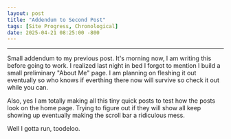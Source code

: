 ```yaml
---
layout: post
title: "Addendum to Second Post"
tags: [Site Progress, Chronological]
date: 2025-04-21 08:25:00 -800
---
```

---
Small addendum to my previous post. It's morning now, I am writing this before going to work. I realized last night in bed I forgot to mention I build a small preliminary "About Me" page. I am planning on fleshing it out eventually so who knows if everthing there now will survive so check it out while you can. 

Also, yes I am totally making all this tiny quick posts to test how the posts look on the home page. Trying to figure out if they will show all keep showing up eventually making the 
scroll bar a ridiculous mess. 

Well I gotta run, toodeloo.

